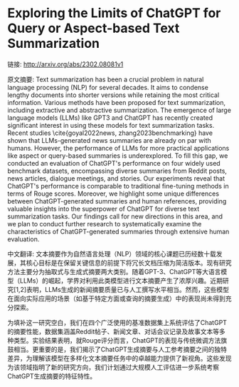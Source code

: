 # Exploring the Limits of ChatGPT for Query or Aspect-based Text Summarization

链接: http://arxiv.org/abs/2302.08081v1

原文摘要:
Text summarization has been a crucial problem in natural language processing
(NLP) for several decades. It aims to condense lengthy documents into shorter
versions while retaining the most critical information. Various methods have
been proposed for text summarization, including extractive and abstractive
summarization. The emergence of large language models (LLMs) like GPT3 and
ChatGPT has recently created significant interest in using these models for
text summarization tasks. Recent studies \cite{goyal2022news,
zhang2023benchmarking} have shown that LLMs-generated news summaries are
already on par with humans. However, the performance of LLMs for more practical
applications like aspect or query-based summaries is underexplored. To fill
this gap, we conducted an evaluation of ChatGPT's performance on four widely
used benchmark datasets, encompassing diverse summaries from Reddit posts, news
articles, dialogue meetings, and stories. Our experiments reveal that ChatGPT's
performance is comparable to traditional fine-tuning methods in terms of Rouge
scores. Moreover, we highlight some unique differences between
ChatGPT-generated summaries and human references, providing valuable insights
into the superpower of ChatGPT for diverse text summarization tasks. Our
findings call for new directions in this area, and we plan to conduct further
research to systematically examine the characteristics of ChatGPT-generated
summaries through extensive human evaluation.

中文翻译:
文本摘要作为自然语言处理（NLP）领域的核心课题已历经数十载发展，其核心目标是在保留关键信息的前提下将冗长文档压缩为简洁版本。现有研究方法主要分为抽取式与生成式摘要两大类别。随着GPT-3、ChatGPT等大语言模型（LLMs）的崛起，学界对利用此类模型进行文本摘要产生了浓厚兴趣。近期研究[1,2]表明，LLMs生成的新闻摘要质量已与人工撰写水平相当。然而，这些模型在面向实际应用的场景（如基于特定方面或查询的摘要生成）中的表现尚未得到充分探索。

为填补这一研究空白，我们在四个广泛使用的基准数据集上系统评估了ChatGPT的摘要性能，数据集涵盖Reddit帖子、新闻文章、对话会议记录及故事文本等多种类型。实验结果表明，就Rouge评分而言，ChatGPT的表现与传统微调方法旗鼓相当。更重要的是，我们揭示了ChatGPT生成摘要与人工参考摘要之间的独特差异，为理解该模型在多样化文本摘要任务中的卓越能力提供了新视角。这些发现为该领域指明了新的研究方向，我们计划通过大规模人工评估进一步系统考察ChatGPT生成摘要的特征特性。
